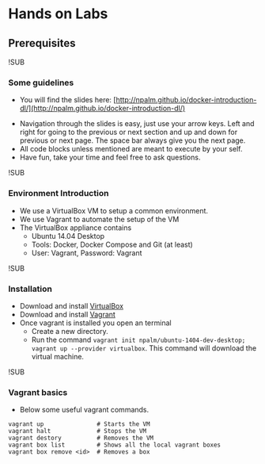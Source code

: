 # Hands on Labs
## Prerequisites


!SUB
### Some guidelines
* You will find the slides here: [http://npalm.github.io/docker-introduction-dl/](http://npalm.github.io/docker-introduction-dl/)
- Navigation through the slides is easy, just use your arrow keys. Left and right for going to the previous or next section and up and down for previous or next page. The space bar always give you the next page.
- All code blocks unless mentioned are meant to execute by your self.
- Have fun, take your time and feel free to ask questions.

!SUB
### Environment Introduction
* We use a VirtualBox VM to setup a common environment.
* We use Vagrant to automate the setup of the VM
* The VirtualBox appliance contains
  * Ubuntu 14.04 Desktop
  * Tools: Docker, Docker Compose and Git (at least)
  * User: Vagrant, Password: Vagrant


!SUB
### Installation
* Download and install [VirtualBox](https://www.virtualbox.org/wiki/Downloads)
* Download and install [Vagrant](https://www.vagrantup.com/downloads.html)
* Once vagrant is installed you open an terminal
  * Create a new directory.
  * Run the command `vagrant init npalm/ubuntu-1404-dev-desktop; vagrant up --provider virtualbox`. This command will download the virtual machine.

!SUB
### Vagrant basics
* Below some useful vagrant commands.

```
vagrant up               # Starts the VM
vagrant halt             # Stops the VM
vagrant destory          # Removes the VM
vagrant box list         # Shows all the local vagrant boxes
vagrant box remove <id>  # Removes a box
```
